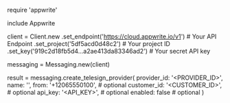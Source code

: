 require 'appwrite'

include Appwrite

client = Client.new
    .set_endpoint('https://cloud.appwrite.io/v1') # Your API Endpoint
    .set_project('5df5acd0d48c2') # Your project ID
    .set_key('919c2d18fb5d4...a2ae413da83346ad2') # Your secret API key

messaging = Messaging.new(client)

result = messaging.create_telesign_provider(
    provider_id: '<PROVIDER_ID>',
    name: '<NAME>',
    from: '+12065550100', # optional
    customer_id: '<CUSTOMER_ID>', # optional
    api_key: '<API_KEY>', # optional
    enabled: false # optional
)
